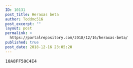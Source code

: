 ```yaml
---
ID: 10131
post_title: Heraxas beta
author: Toddmc516
post_excerpt: ""
layout: post
permalink: >
  https://portalrepository.com/2018/12/16/heraxas-beta/
published: true
post_date: 2018-12-16 23:05:20
---
```

<pre>10A8FF50C4E4</pre>